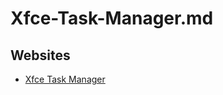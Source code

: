 # Xfce-Task-Manager.md

## Websites

* [Xfce Task Manager](https://docs.xfce.org/apps/xfce4-taskmanager/start)
